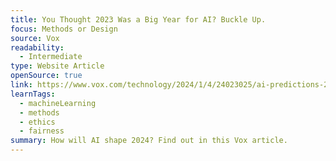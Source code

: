 ```yaml
---
title: You Thought 2023 Was a Big Year for AI? Buckle Up.
focus: Methods or Design
source: Vox
readability:
  - Intermediate
type: Website Article
openSource: true
link: https://www.vox.com/technology/2024/1/4/24023025/ai-predictions-2024-election
learnTags:
  - machineLearning
  - methods
  - ethics
  - fairness
summary: How will AI shape 2024? Find out in this Vox article.
---
```

